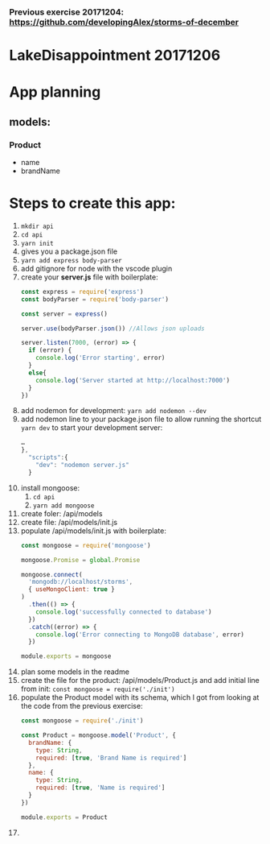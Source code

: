 ### Previous exercise 20171204: https://github.com/developingAlex/storms-of-december
# LakeDisappointment 20171206

# App planning
## models:
### Product
- name
- brandName
# Steps to create this app:
1. `mkdir api`
1. `cd api`
1. `yarn init`
1. gives you a package.json file
1. `yarn add express body-parser`
1. add gitignore for node with the vscode plugin
1. create your **server.js** file with boilerplate:
    ```javascript
    const express = require('express')
    const bodyParser = require('body-parser')

    const server = express()

    server.use(bodyParser.json()) //Allows json uploads

    server.listen(7000, (error) => {
      if (error) {
        console.log('Error starting', error)
      }
      else{
        console.log('Server started at http://localhost:7000')
      }
    })

    ```
1. add nodemon for development: `yarn add nodemon --dev`
1. add nodemon line to your package.json file to allow running the shortcut `yarn dev` to start your development server:
    ```javascript
    …
    },
      "scripts":{
        "dev": "nodemon server.js"
      }
    ```
1. install mongoose:
    1. `cd api`
    1. `yarn add mongoose`
1. create foler: /api/models
1. create file: /api/models/init.js
1. populate /api/models/init.js with boilerplate:
    ```javascript
    const mongoose = require('mongoose')

    mongoose.Promise = global.Promise

    mongoose.connect(
      'mongodb://localhost/storms',
      { useMongoClient: true }
    )
      .then(() => {
        console.log('successfully connected to database')
      })
      .catch((error) => {
        console.log('Error connecting to MongoDB database', error)
      })

    module.exports = mongoose
    ```
1. plan some models in the readme
1. create the file for the product: /api/models/Product.js and add initial line from init: `const mongoose = require('./init')`
1. populate the Product model with its schema, which I got from looking at the code from the previous exercise:
    ```javascript
    const mongoose = require('./init')

    const Product = mongoose.model('Product', {
      brandName: {
        type: String, 
        required: [true, 'Brand Name is required']
      },
      name: {
        type: String,
        required: [true, 'Name is required']
      }
    })

    module.exports = Product
    ```
1. 